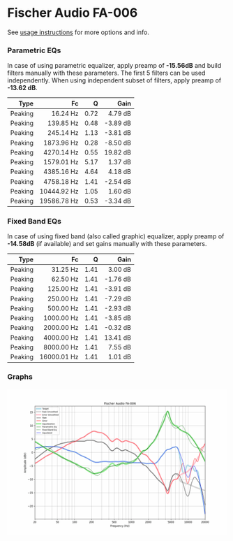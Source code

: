# Fischer Audio FA-006
See [usage instructions](https://github.com/jaakkopasanen/AutoEq#usage) for more options and info.

### Parametric EQs
In case of using parametric equalizer, apply preamp of **-15.56dB** and build filters manually
with these parameters. The first 5 filters can be used independently.
When using independent subset of filters, apply preamp of **-13.62 dB**.

| Type    | Fc          |    Q | Gain     |
|--------:|------------:|-----:|---------:|
| Peaking | 16.24 Hz    | 0.72 | 4.79 dB  |
| Peaking | 139.85 Hz   | 0.48 | -3.89 dB |
| Peaking | 245.14 Hz   | 1.13 | -3.81 dB |
| Peaking | 1873.96 Hz  | 0.28 | -8.50 dB |
| Peaking | 4270.14 Hz  | 0.55 | 19.82 dB |
| Peaking | 1579.01 Hz  | 5.17 | 1.37 dB  |
| Peaking | 4385.16 Hz  | 4.64 | 4.18 dB  |
| Peaking | 4758.18 Hz  | 1.41 | -2.54 dB |
| Peaking | 10444.92 Hz | 1.05 | 1.60 dB  |
| Peaking | 19586.78 Hz | 0.53 | -3.34 dB |

### Fixed Band EQs
In case of using fixed band (also called graphic) equalizer, apply preamp of **-14.58dB**
(if available) and set gains manually with these parameters.

| Type    | Fc          |    Q | Gain     |
|--------:|------------:|-----:|---------:|
| Peaking | 31.25 Hz    | 1.41 | 3.00 dB  |
| Peaking | 62.50 Hz    | 1.41 | -1.76 dB |
| Peaking | 125.00 Hz   | 1.41 | -3.91 dB |
| Peaking | 250.00 Hz   | 1.41 | -7.29 dB |
| Peaking | 500.00 Hz   | 1.41 | -2.93 dB |
| Peaking | 1000.00 Hz  | 1.41 | -3.85 dB |
| Peaking | 2000.00 Hz  | 1.41 | -0.32 dB |
| Peaking | 4000.00 Hz  | 1.41 | 13.41 dB |
| Peaking | 8000.00 Hz  | 1.41 | 7.55 dB  |
| Peaking | 16000.01 Hz | 1.41 | 1.01 dB  |

### Graphs
![](./Fischer%20Audio%20FA-006.png)